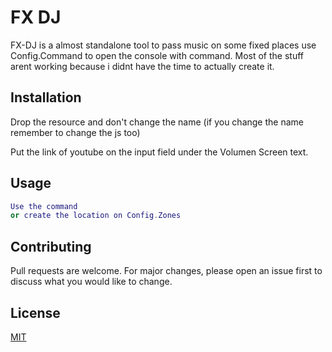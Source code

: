 
# FX DJ

FX-DJ is a almost standalone tool to pass music on some fixed places
use Config.Command to open the console with command.
Most of the stuff arent working because i didnt have the time to actually create it.
## Installation

Drop the resource  and don't change the name (if you change the name remember to change the js too)

Put the link of youtube on the input field under the Volumen Screen text.


## Usage

```lua
Use the command 
or create the location on Config.Zones


```


## Contributing
Pull requests are welcome. For major changes, please open an issue first to discuss what you would like to change.



## License
[MIT](https://choosealicense.com/licenses/mit/)